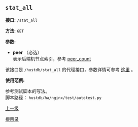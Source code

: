 `stat_all`
----------

**接口:** `/stat_all`

**方法:** `GET`

**参数:** 

*  **peer** （必选）  
表示后端机节点索引，参考 [peer_count](peer_count.md)

该接口是 `/hustdb/stat_all` 的代理接口，参数详情可参考 [这里](../hustdb/hustdb/stat_all.md) 。

**使用范例:**

参考测试脚本的写法。  
脚本路径： `hustdb/ha/nginx/test/autotest.py`

[上一级](../ha.md)

[根目录](../../index.md)